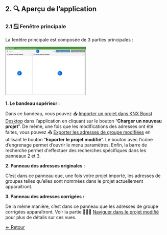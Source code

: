 ## 2. 🔍 Aperçu de l’application

### 2.1 🪟 Fenêtre principale

La fenêtre principale est composée de 3 parties principales : 

<img src="Pictures/MainWindow.png" alt="fenetre-principale" style="width:50%;"/>

**1. Le bandeau supérieur :**

Dans ce bandeau, vous pouvez 📥 [Importer un projet dans KNX Boost Desktop](../UtilisationApplication/importer-un-projet-dans-knx-boost-desktop.md) dans l’application en cliquant sur le bouton “**Charger un nouveau projet**”. 
De même, une fois que les modifications des adresses ont été faites, vous pouvez 📤 [Exporter les adresses de groupe modifiées](../UtilisationApplication/exporter-adresses-de-groupe-modifiees.md) en utilisant le bouton “**Exporter le projet modifié**”. Le bouton avec l’icône d’engrenage permet d’ouvrir le menu paramètres. Enfin, la barre de recherche permet d'effectuer des recherches spécifiques dans les panneaux 2 et 3. 

**2. Panneau des adresses originales :**

C’est dans ce panneau que, une fois votre projet importé, les adresses de groupes telles qu’elles sont nommées dans le projet actuellement apparaîtront. 

**3. Panneau des adresses corrigées :**

De la même manière, c’est dans ce panneau que les adresses de groupe corrigées apparaîtront. Voir la partie 🚶‍♂️‍➡️ [Naviguer dans le projet modifié](../UtilisationApplication/naviguer-dans-le-projet-modifie.md) pour plus de détails sur ces vues. 

[← Retour](../README.md)
